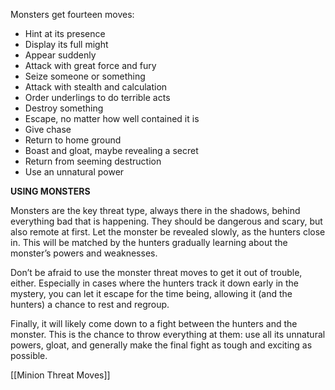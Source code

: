 Monsters get fourteen moves:

- Hint at its presence
- Display its full might
- Appear suddenly
- Attack with great force and fury
- Seize someone or something
- Attack with stealth and calculation
- Order underlings to do terrible acts
- Destroy something
- Escape, no matter how well contained it is
- Give chase
- Return to home ground
- Boast and gloat, maybe revealing a secret
- Return from seeming destruction
- Use an unnatural power

**USING MONSTERS**

Monsters are the key threat type, always there in the shadows, behind everything bad that is happening. They should be dangerous and scary, but also remote at first. Let the monster be revealed slowly, as the hunters close in. This will be matched by the hunters gradually learning about the monster’s powers and weaknesses.

Don’t be afraid to use the monster threat moves to get it out of trouble, either. Especially in cases where the hunters track it down early in the mystery, you can let it escape for the time being, allowing it (and the hunters) a chance to rest and regroup.

Finally, it will likely come down to a fight between the hunters and the monster. This is the chance to throw everything at them: use all its unnatural powers, gloat, and generally make the final fight as tough and exciting as possible.

[[Minion Threat Moves]]